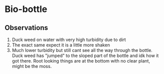 # Bio-bottle
## Observations
1. Duck weed on water with very high turbidity due to dirt
1. The exact same expect it is a little more shaken
1. Much lower turbidity but still cant see all the way through the bottle. Duck weed has "jumped" to the sloped part of the bottle and idk how it got there. Root looking things are at the bottom with no clear plant, might be the moss.
